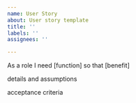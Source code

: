 ```yaml
---
name: User Story
about: User story template
title: ''
labels: ''
assignees: ''

---
```


As a role
I need [function]
so that [benefit]

details and assumptions

acceptance criteria
